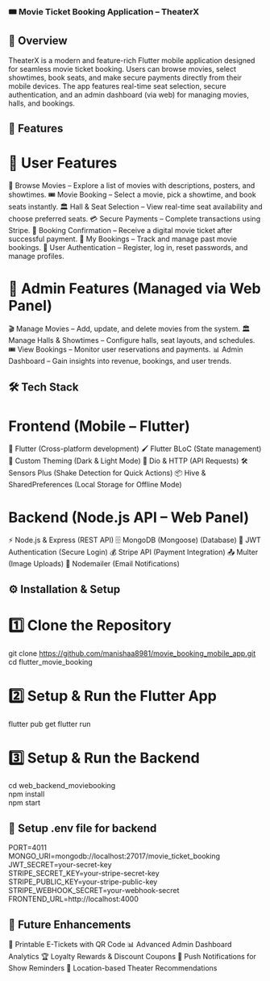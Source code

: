 ### 🎟️ Movie Ticket Booking Application – TheaterX
## 📌 Overview
TheaterX is a modern and feature-rich Flutter mobile application designed for seamless movie ticket booking. Users can browse movies, select showtimes, book seats, and make secure payments directly from their mobile devices. The app features real-time seat selection, secure authentication, and an admin dashboard (via web) for managing movies, halls, and bookings.

## 🚀 Features
# 🔹 User Features
🎥 Browse Movies – Explore a list of movies with descriptions, posters, and showtimes.
🎟️ Movie Booking – Select a movie, pick a showtime, and book seats instantly.
🏛️ Hall & Seat Selection – View real-time seat availability and choose preferred seats.
💳 Secure Payments – Complete transactions using Stripe.
🎫 Booking Confirmation – Receive a digital movie ticket after successful payment.
📜 My Bookings – Track and manage past movie bookings.
🔐 User Authentication – Register, log in, reset passwords, and manage profiles.

# 🔹 Admin Features (Managed via Web Panel)
🎬 Manage Movies – Add, update, and delete movies from the system.
🏛️ Manage Halls & Showtimes – Configure halls, seat layouts, and schedules.
🎟️ View Bookings – Monitor user reservations and payments.
📊 Admin Dashboard – Gain insights into revenue, bookings, and user trends.

## 🛠️ Tech Stack
# Frontend (Mobile – Flutter)
🚀 Flutter (Cross-platform development)
🖌 Flutter BLoC (State management)
🎨 Custom Theming (Dark & Light Mode)
📡 Dio & HTTP (API Requests)
🛠 Sensors Plus (Shake Detection for Quick Actions)
📦 Hive & SharedPreferences (Local Storage for Offline Mode)

# Backend (Node.js API – Web Panel)
⚡ Node.js & Express (REST API)
🗄 MongoDB (Mongoose) (Database)
🔐 JWT Authentication (Secure Login)
💰 Stripe API (Payment Integration)
📤 Multer (Image Uploads)
📩 Nodemailer (Email Notifications)

## ⚙️ Installation & Setup
# 1️⃣ Clone the Repository
git clone https://github.com/manishaa8981/movie_booking_mobile_app.git
cd flutter_movie_booking

# 2️⃣ Setup & Run the Flutter App
flutter pub get
flutter run

# 3️⃣ Setup & Run the Backend
cd web_backend_moviebooking  
npm install  
npm start  

## 📌 Setup .env file for backend
PORT=4011  
MONGO_URI=mongodb://localhost:27017/movie_ticket_booking  
JWT_SECRET=your-secret-key  
STRIPE_SECRET_KEY=your-stripe-secret-key  
STRIPE_PUBLIC_KEY=your-stripe-public-key  
STRIPE_WEBHOOK_SECRET=your-webhook-secret  
FRONTEND_URL=http://localhost:4000  

## 🎯 Future Enhancements
📃 Printable E-Tickets with QR Code
📊 Advanced Admin Dashboard Analytics
🏆 Loyalty Rewards & Discount Coupons
🔔 Push Notifications for Show Reminders
📍 Location-based Theater Recommendations


